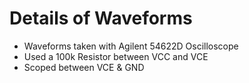 # Details of Waveforms

* Waveforms taken with Agilent 54622D Oscilloscope
* Used a 100k Resistor between VCC and VCE
* Scoped between VCE & GND